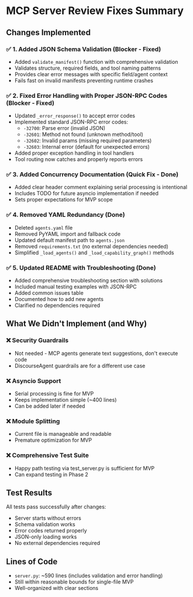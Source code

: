 # MCP Server Review Fixes Summary

## Changes Implemented

### ✅ 1. Added JSON Schema Validation (Blocker - Fixed)
- Added `validate_manifest()` function with comprehensive validation
- Validates structure, required fields, and tool naming patterns
- Provides clear error messages with specific field/agent context
- Fails fast on invalid manifests preventing runtime crashes

### ✅ 2. Fixed Error Handling with Proper JSON-RPC Codes (Blocker - Fixed)
- Updated `_error_response()` to accept error codes
- Implemented standard JSON-RPC error codes:
  - `-32700`: Parse error (invalid JSON)
  - `-32601`: Method not found (unknown method/tool)
  - `-32602`: Invalid params (missing required parameters)
  - `-32603`: Internal error (default for unexpected errors)
- Added proper exception handling in tool handlers
- Tool routing now catches and properly reports errors

### ✅ 3. Added Concurrency Documentation (Quick Fix - Done)
- Added clear header comment explaining serial processing is intentional
- Includes TODO for future asyncio implementation if needed
- Sets proper expectations for MVP scope

### ✅ 4. Removed YAML Redundancy (Done)
- Deleted `agents.yaml` file
- Removed PyYAML import and fallback code
- Updated default manifest path to `agents.json`
- Removed `requirements.txt` (no external dependencies needed)
- Simplified `_load_agents()` and `_load_capability_graph()` methods

### ✅ 5. Updated README with Troubleshooting (Done)
- Added comprehensive troubleshooting section with solutions
- Included manual testing examples with JSON-RPC
- Added common issues table
- Documented how to add new agents
- Clarified no dependencies required

## What We Didn't Implement (and Why)

### ❌ Security Guardrails
- Not needed - MCP agents generate text suggestions, don't execute code
- DiscourseAgent guardrails are for a different use case

### ❌ Asyncio Support
- Serial processing is fine for MVP
- Keeps implementation simple (~400 lines)
- Can be added later if needed

### ❌ Module Splitting
- Current file is manageable and readable
- Premature optimization for MVP

### ❌ Comprehensive Test Suite
- Happy path testing via test_server.py is sufficient for MVP
- Can expand testing in Phase 2

## Test Results

All tests pass successfully after changes:
- Server starts without errors
- Schema validation works
- Error codes returned properly
- JSON-only loading works
- No external dependencies required

## Lines of Code

- `server.py`: ~590 lines (includes validation and error handling)
- Still within reasonable bounds for single-file MVP
- Well-organized with clear sections